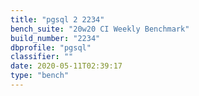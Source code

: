 ```yaml
---
title: "pgsql 2 2234"
bench_suite: "20w20 CI Weekly Benchmark"
build_number: "2234"
dbprofile: "pgsql"
classifier: ""
date: 2020-05-11T02:39:17
type: "bench"
---
```

